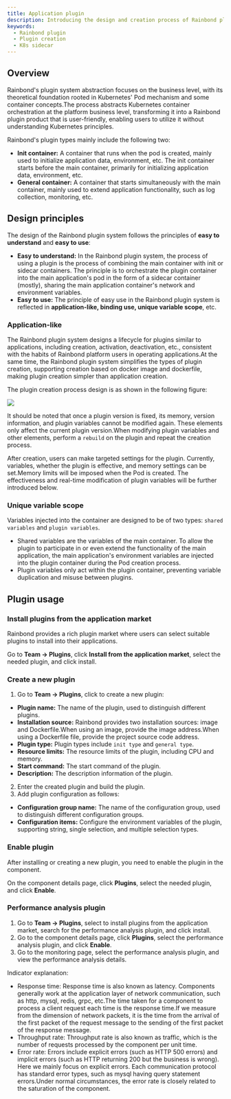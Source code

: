 ```yaml
---
title: Application plugin
description: Introducing the design and creation process of Rainbond plugins
keywords:
  - Rainbond plugin
  - Plugin creation
  - K8s sidecar
---
```


## Overview

Rainbond's plugin system abstraction focuses on the business level, with its theoretical foundation rooted in Kubernetes' Pod mechanism and some container concepts.The process abstracts Kubernetes container orchestration at the platform business level, transforming it into a Rainbond plugin product that is user-friendly, enabling users to utilize it without understanding Kubernetes principles.

Rainbond's plugin types mainly include the following two:

- **Init container:** A container that runs when the pod is created, mainly used to initialize application data, environment, etc. The init container starts before the main container, primarily for initializing application data, environment, etc.
- **General container:** A container that starts simultaneously with the main container, mainly used to extend application functionality, such as log collection, monitoring, etc.

## Design principles

The design of the Rainbond plugin system follows the principles of **easy to understand** and **easy to use**:

- **Easy to understand:** In the Rainbond plugin system, the process of using a plugin is the process of combining the main container with init or sidecar containers. The principle is to orchestrate the plugin container into the main application's pod in the form of a sidecar container (mostly), sharing the main application container's network and environment variables.
- **Easy to use:** The principle of easy use in the Rainbond plugin system is reflected in **application-like, binding use, unique variable scope**, etc.

### Application-like

The Rainbond plugin system designs a lifecycle for plugins similar to applications, including creation, activation, deactivation, etc., consistent with the habits of Rainbond platform users in operating applications.At the same time, the Rainbond plugin system simplifies the types of plugin creation, supporting creation based on docker image and dockerfile, making plugin creation simpler than application creation.

The plugin creation process design is as shown in the following figure:

![](/docs/app-guide/plugin-create-process.png)

It should be noted that once a plugin version is fixed, its memory, version information, and plugin variables cannot be modified again. These elements only affect the current plugin version.When modifying plugin variables and other elements, perform a `rebuild` on the plugin and repeat the creation process.

After creation, users can make targeted settings for the plugin. Currently, variables, whether the plugin is effective, and memory settings can be set.Memory limits will be imposed when the Pod is created. The effectiveness and real-time modification of plugin variables will be further introduced below.

### Unique variable scope

Variables injected into the container are designed to be of two types: `shared variables` and `plugin variables`.

- Shared variables are the variables of the main container. To allow the plugin to participate in or even extend the functionality of the main application, the main application's environment variables are injected into the plugin container during the Pod creation process.
- Plugin variables only act within the plugin container, preventing variable duplication and misuse between plugins.

## Plugin usage

### Install plugins from the application market

Rainbond provides a rich plugin market where users can select suitable plugins to install into their applications.

Go to **Team -> Plugins**, click **Install from the application market**, select the needed plugin, and click install.

### Create a new plugin

1. Go to **Team -> Plugins**, click to create a new plugin:

- **Plugin name:** The name of the plugin, used to distinguish different plugins.
- **Installation source:** Rainbond provides two installation sources: image and Dockerfile.When using an image, provide the image address.When using a Dockerfile file, provide the project source code address.
- **Plugin type:** Plugin types include `init type` and `general type`.
- **Resource limits:** The resource limits of the plugin, including CPU and memory.
- **Start command:** The start command of the plugin.
- **Description:** The description information of the plugin.

2. Enter the created plugin and build the plugin.
3. Add plugin configuration as follows:

- **Configuration group name:** The name of the configuration group, used to distinguish different configuration groups.
- **Configuration items:** Configure the environment variables of the plugin, supporting string, single selection, and multiple selection types.

### Enable plugin

After installing or creating a new plugin, you need to enable the plugin in the component.

On the component details page, click **Plugins**, select the needed plugin, and click **Enable**.

### Performance analysis plugin

1. Go to **Team -> Plugins**, select to install plugins from the application market, search for the performance analysis plugin, and click install.
2. Go to the component details page, click **Plugins**, select the performance analysis plugin, and click **Enable**.
3. Go to the monitoring page, select the performance analysis plugin, and view the performance analysis details.

Indicator explanation:

- Response time: Response time is also known as latency. Components generally work at the application layer of network communication, such as http, mysql, redis, grpc, etc.The time taken for a component to process a client request each time is the response time.If we measure from the dimension of network packets, it is the time from the arrival of the first packet of the request message to the sending of the first packet of the response message.
- Throughput rate: Throughput rate is also known as traffic, which is the number of requests processed by the component per unit time.
- Error rate: Errors include explicit errors (such as HTTP 500 errors) and implicit errors (such as HTTP returning 200 but the business is wrong). Here we mainly focus on explicit errors. Each communication protocol has standard error types, such as mysql having query statement errors.Under normal circumstances, the error rate is closely related to the saturation of the component.
